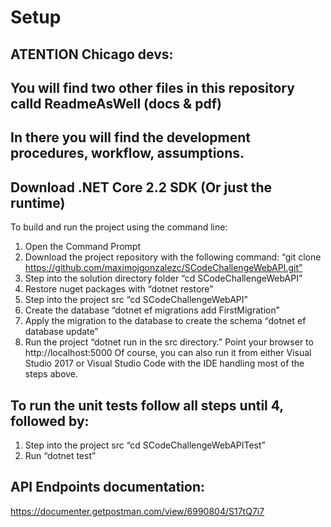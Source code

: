 # Setup 

## ATENTION Chicago devs:
## You will find two other files in this repository calld ReadmeAsWell (docs & pdf)
## In there you will find the development procedures, workflow, assumptions.

## Download .NET Core 2.2 SDK (Or just the runtime)
To build and run the project using the command line:
1.	Open the Command Prompt
2.	Download the project repository with the following command: “git clone https://github.com/maximojgonzalezc/SCodeChallengeWebAPI.git”
3.	Step into the solution directory folder “cd SCodeChallengeWebAPI”
4.	Restore nuget packages with “dotnet restore”
5.	Step into the project src “cd SCodeChallengeWebAPI”
6.	Create the database “dotnet ef migrations add FirstMigration”
7.	Apply the migration to the database to create the schema “dotnet ef database update”
8.	Run the project “dotnet run in the src directory.”
Point your browser to http://localhost:5000
Of course, you can also run it from either Visual Studio 2017 or Visual Studio Code with the IDE handling most of the steps above. 

## To run the unit tests follow all steps until 4, followed by:
1.	Step into the project src “cd SCodeChallengeWebAPITest”
2.	Run “dotnet test”

## API Endpoints documentation:
https://documenter.getpostman.com/view/6990804/S17tQ7i7
